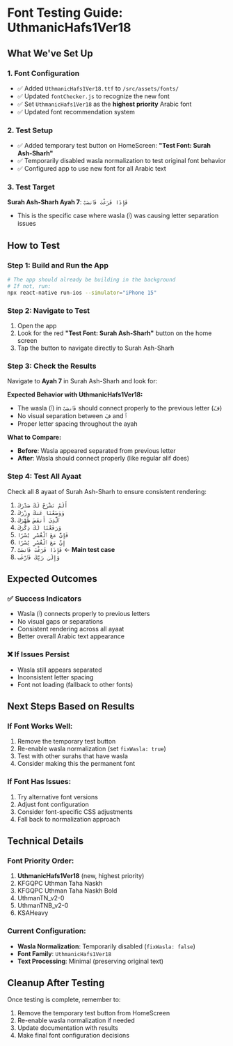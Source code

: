 # Font Testing Guide: UthmanicHafs1Ver18

## What We've Set Up

### 1. Font Configuration
- ✅ Added `UthmanicHafs1Ver18.ttf` to `/src/assets/fonts/`
- ✅ Updated `fontChecker.js` to recognize the new font
- ✅ Set `UthmanicHafs1Ver18` as the **highest priority** Arabic font
- ✅ Updated font recommendation system

### 2. Test Setup
- ✅ Added temporary test button on HomeScreen: **"Test Font: Surah Ash-Sharh"**
- ✅ Temporarily disabled wasla normalization to test original font behavior
- ✅ Configured app to use new font for all Arabic text

### 3. Test Target
**Surah Ash-Sharh Ayah 7**: `فَإِذَا فَرَغْتَ فَٱنصَبْ`
- This is the specific case where wasla (ٱ) was causing letter separation issues

## How to Test

### Step 1: Build and Run the App
```bash
# The app should already be building in the background
# If not, run:
npx react-native run-ios --simulator="iPhone 15"
```

### Step 2: Navigate to Test
1. Open the app
2. Look for the red **"Test Font: Surah Ash-Sharh"** button on the home screen
3. Tap the button to navigate directly to Surah Ash-Sharh

### Step 3: Check the Results
Navigate to **Ayah 7** in Surah Ash-Sharh and look for:

**Expected Behavior with UthmanicHafs1Ver18:**
- The wasla (ٱ) in `فَٱنصَبْ` should connect properly to the previous letter (فَ)
- No visual separation between فَ and ٱ
- Proper letter spacing throughout the ayah

**What to Compare:**
- **Before**: Wasla appeared separated from previous letter
- **After**: Wasla should connect properly (like regular alif does)

### Step 4: Test All Ayaat
Check all 8 ayaat of Surah Ash-Sharh to ensure consistent rendering:
1. `أَلَمْ نَشْرَحْ لَكَ صَدْرَكَ`
2. `وَوَضَعْنَا عَنكَ وِزْرَكَ`
3. `ٱلَّذِىٓ أَنقَضَ ظَهْرَكَ`
4. `وَرَفَعْنَا لَكَ ذِكْرَكَ`
5. `فَإِنَّ مَعَ ٱلْعُسْرِ يُسْرًا`
6. `إِنَّ مَعَ ٱلْعُسْرِ يُسْرًا`
7. `فَإِذَا فَرَغْتَ فَٱنصَبْ` ← **Main test case**
8. `وَإِلَىٰ رَبِّكَ فَٱرْغَب`

## Expected Outcomes

### ✅ Success Indicators
- Wasla (ٱ) connects properly to previous letters
- No visual gaps or separations
- Consistent rendering across all ayaat
- Better overall Arabic text appearance

### ❌ If Issues Persist
- Wasla still appears separated
- Inconsistent letter spacing
- Font not loading (fallback to other fonts)

## Next Steps Based on Results

### If Font Works Well:
1. Remove the temporary test button
2. Re-enable wasla normalization (set `fixWasla: true`)
3. Test with other surahs that have wasla
4. Consider making this the permanent font

### If Font Has Issues:
1. Try alternative font versions
2. Adjust font configuration
3. Consider font-specific CSS adjustments
4. Fall back to normalization approach

## Technical Details

### Font Priority Order:
1. **UthmanicHafs1Ver18** (new, highest priority)
2. KFGQPC Uthman Taha Naskh
3. KFGQPC Uthman Taha Naskh Bold
4. UthmanTN_v2-0
5. UthmanTNB_v2-0
6. KSAHeavy

### Current Configuration:
- **Wasla Normalization**: Temporarily disabled (`fixWasla: false`)
- **Font Family**: `UthmanicHafs1Ver18`
- **Text Processing**: Minimal (preserving original text)

## Cleanup After Testing

Once testing is complete, remember to:
1. Remove the temporary test button from HomeScreen
2. Re-enable wasla normalization if needed
3. Update documentation with results
4. Make final font configuration decisions
